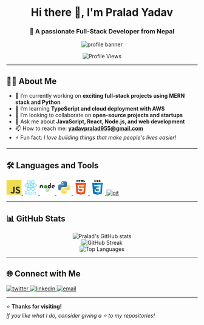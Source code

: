 <h1 align="center">Hi there 👋, I'm Pralad Yadav</h1>
<h3 align="center">🌟 A passionate Full-Stack Developer from Nepal</h3>

<p align="center">
  <img src="https://github.com/user-attachments/assets/0bf134e2-c0ba-488b-bbd4-9300f2f77871" width="500" alt="profile banner"/>
</p>

<p align="center">
  <img src="https://komarev.com/ghpvc/?username=PRALAD63&label=Profile%20views&color=0e75b6&style=flat" alt="Profile Views"/>
</p>

---

## 🧑‍💻 About Me

- 🔭 I’m currently working on **exciting full-stack projects using MERN stack and Python**
- 🌱 I’m learning **TypeScript and cloud deployment with AWS**
- 👯 I’m looking to collaborate on **open-source projects and startups**
- 💬 Ask me about **JavaScript, React, Node.js, and web development**
- 📫 How to reach me: **yadavpralad955@gmail.com**
- ⚡ Fun fact: *I love building things that make people's lives easier!*

---

## 🛠️ Languages and Tools

<p align="left">
  <a href="https://developer.mozilla.org/en-US/docs/Web/JavaScript" target="_blank">
    <img src="https://raw.githubusercontent.com/devicons/devicon/master/icons/javascript/javascript-original.svg" alt="javascript" width="40" height="40"/>
  </a>
  <a href="https://reactjs.org/" target="_blank">
    <img src="https://raw.githubusercontent.com/devicons/devicon/master/icons/react/react-original-wordmark.svg" alt="react" width="40" height="40"/>
  </a>
  <a href="https://nodejs.org/" target="_blank">
    <img src="https://raw.githubusercontent.com/devicons/devicon/master/icons/nodejs/nodejs-original-wordmark.svg" alt="nodejs" width="40" height="40"/>
  </a>
  <a href="https://www.python.org" target="_blank">
    <img src="https://raw.githubusercontent.com/devicons/devicon/master/icons/python/python-original.svg" alt="python" width="40" height="40"/>
  </a>
  <a href="https://www.w3.org/html/" target="_blank">
    <img src="https://raw.githubusercontent.com/devicons/devicon/master/icons/html5/html5-original-wordmark.svg" alt="html5" width="40" height="40"/>
  </a>
  <a href="https://www.w3schools.com/css/" target="_blank">
    <img src="https://raw.githubusercontent.com/devicons/devicon/master/icons/css3/css3-original-wordmark.svg" alt="css3" width="40" height="40"/>
  </a>
  <a href="https://git-scm.com/" target="_blank">
    <img src="https://www.vectorlogo.zone/logos/git-scm/git-scm-icon.svg" alt="git" width="40" height="40"/>
  </a>
</p>

---

## 📊 GitHub Stats

<p align="center">
  <img src="https://github-readme-stats.vercel.app/api?username=PRALAD63&show_icons=true&theme=github_dark" alt="Pralad's GitHub stats"/>
  <br/>
  <img src="https://github-readme-streak-stats.herokuapp.com/?user=PRALAD63&theme=github-dark" alt="GitHub Streak"/>
  <br/>
  <img src="https://github-readme-stats.vercel.app/api/top-langs/?username=PRALAD63&layout=compact&theme=github_dark" alt="Top Languages"/>
</p>

---

## 🌐 Connect with Me

<p align="left">
  <a href="https://twitter.com/praladyadav" target="blank">
    <img src="https://img.shields.io/badge/Twitter-1DA1F2?logo=twitter&logoColor=white" alt="twitter"/>
  </a>
  <a href="https://linkedin.com/in/praladyadav" target="blank">
    <img src="https://img.shields.io/badge/LinkedIn-0A66C2?logo=linkedin&logoColor=white" alt="linkedin"/>
  </a>
  <a href="mailto:praladyadav@example.com" target="blank">
    <img src="https://img.shields.io/badge/Email-D14836?logo=gmail&logoColor=white" alt="email"/>
  </a>
</p>

---

⭐ **Thanks for visiting!**  
_If you like what I do, consider giving a ⭐ to my repositories!_
